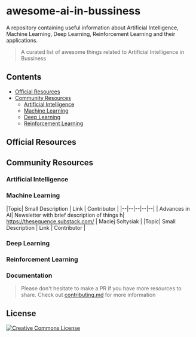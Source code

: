 # awesome-ai-in-bussiness
A repository containing useful information about Artificial Intelligence, Machine Learning, Deep Learning, Reinforcement Learning and their applications.

> A curated list of awesome things related to Artificial Intelligence in Bussiness

## Contents

- [Official Resources](#official-resources)
- [Community Resources](#community-resources)
  - [Artificial Intelligence](#Artificial-Intelligence)
  - [Machine Learning](#Machine-Learning)
  - [Deep Learning](#Deep-Learning)
  - [Reinforcement Learning](#Reinforcement-Learning)

## Official Resources

## Community Resources

### Artificial Intelligence

### Machine Learning

|Topic|  Small Description | Link | Contributor |
|--|--|--|--|--|
| Advances in AI| Newsletter with brief description of things h| https://thesequence.substack.com/ | Maciej Soltysiak |
|Topic|  Small Description | Link | Contributor |


### Deep Learning



### Reinforcement Learning




### Documentation

> Please don't hesitate to make a PR if you have more resources to share. Check out [contributing.md](contributing.md) for more information

## License

[![Creative Commons License](http://mirrors.creativecommons.org/presskit/buttons/88x31/svg/cc-zero.svg)](https://creativecommons.org/publicdomain/zero/1.0/)
